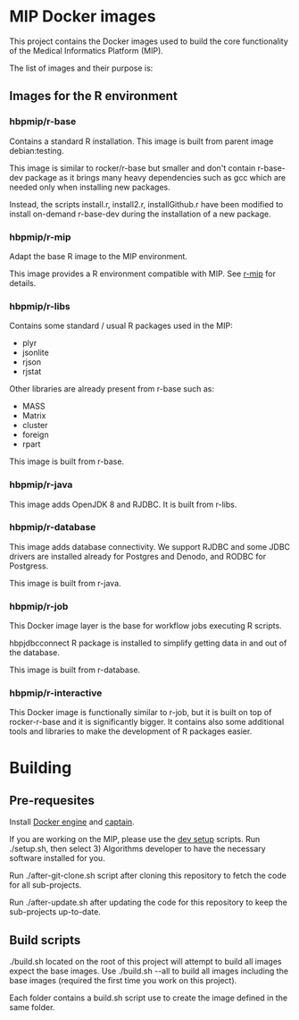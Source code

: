 
# MIP Docker images

This project contains the Docker images used to build the core functionality of the Medical Informatics Platform (MIP).

The list of images and their purpose is:

## Images for the R environment

### hbpmip/r-base

Contains a standard R installation. This image is built from parent image debian:testing.

This image is similar to rocker/r-base but smaller and don't contain r-base-dev package as it brings many heavy dependencies such as gcc which are needed only when installing new packages.

Instead, the scripts install.r, install2.r, installGithub.r have been modified to install on-demand r-base-dev during the installation of a new package.

### hbpmip/r-mip

Adapt the base R image to the MIP environment.

This image provides a R environment compatible with MIP. See [r-mip](mip-base/r-mip/README.md) for details.

### hbpmip/r-libs

Contains some standard / usual R packages used in the MIP: 

* plyr
* jsonlite
* rjson
* rjstat

Other libraries are already present from r-base such as:

* MASS
* Matrix
* cluster
* foreign
* rpart

This image is built from r-base.

### hbpmip/r-java

This image adds OpenJDK 8 and RJDBC. It is built from r-libs.

### hbpmip/r-database

This image adds database connectivity. We support RJDBC and some JDBC drivers are installed already for Postgres and Denodo, and RODBC for Postgress.

This image is built from r-java.

### hbpmip/r-job

This Docker image layer is the base for workflow jobs executing R scripts.

hbpjdbcconnect R package is installed to simplify getting data in and out of the database.

This image is built from r-database.

### hbpmip/r-interactive

This Docker image is functionally similar to r-job, but it is built on top of rocker-r-base and it is significantly bigger. It contains also some additional tools and libraries to make the development of R packages easier.

# Building

## Pre-requesites

Install [Docker engine](https://docs.docker.com/engine/installation/ubuntulinux/) and [captain](https://github.com/harbur/captain).

If you are working on the MIP, please use the [dev setup](https://github.com/LREN-CHUV/dev-setup) scripts. Run ./setup.sh, then select 3) Algorithms developer to have the necessary software installed for you.

Run ./after-git-clone.sh script after cloning this repository to fetch the code for all sub-projects.

Run ./after-update.sh after updating the code for this repository to keep the sub-projects up-to-date.

## Build scripts

./build.sh located on the root of this project will attempt to build all images expect the base images.
Use ./build.sh --all to build all images including the base images (required the first time you work on this project).

Each folder contains a build.sh script use to create the image defined in the same folder.

